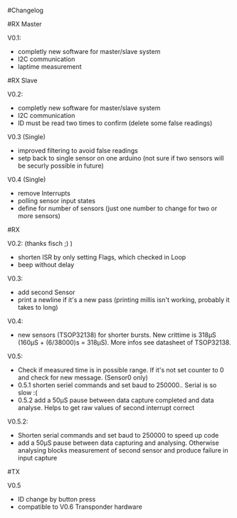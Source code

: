 #Changelog

#RX Master

V0.1:
  - completly new software for master/slave system
  - I2C communication
  - laptime measurement
  
#RX Slave

V0.2:
  - completly new software for master/slave system
  - I2C communication
  - ID must be read two times to confirm (delete some false readings)

V0.3 (Single)
  - improved filtering to avoid false readings
  - setp back to single sensor on one arduino (not sure if two sensors will be securly possible in future)
  
V0.4 (Single)
  - remove Interrupts
  - polling sensor input states
  - define for number of sensors (just one number to change for two or more sensors)

#RX

V0.2: (thanks fisch ;) )
  - shorten ISR by only setting Flags, which checked in Loop
  - beep without delay

V0.3:
  - add second Sensor
  - print a newline if it's a new pass (printing millis isn't working, probably it takes to long)  

V0.4:
  - new sensors (TSOP32138) for shorter bursts. New crittime is 318µS (160µS + (6/38000)s = 318µS). More infos see datasheet of TSOP32138.

V0.5:
  - Check if measured time is in possible range. If it's not set counter to 0 and check for new message. (Sensor0 only)
  - 0.5.1 shorten seriel commands and set baud to 250000.. Serial is so slow :(
  - 0.5.2 add a 50µS pause between data capture completed and data analyse. Helps to get raw values of second interrupt correct
  
V0.5.2:
  - Shorten serial commands and set baud to 250000 to speed up code
  - add a 50µS pause between data capturing and analysing. Otherwise analysing blocks measurement of second sensor and produce failure in input capture 


#TX

V0.5
  - ID change by button press
  - compatible to V0.6 Transponder hardware
